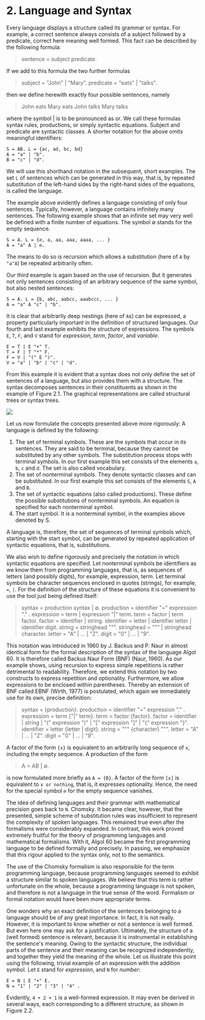 # 2. Language and Syntax

Every language displays a structure called its grammar or syntax. For example, a correct sentence always consists of a subject followed by a predicate, correct here meaning well formed. This fact can be described by the following formula:

> sentence = subject predicate.

If we add to this formula the two further formulas

> subject = "John" | "Mary".
> predicate = "eats" | "talks".

then we define herewith exactly four possible sentences, namely

> John eats Mary eats
> John talks Mary talks

where the symbol | is to be pronounced as or. We call these formulas syntax rules, productions, or simply syntactic equations. Subject and predicate are syntactic classes. A shorter notation for the above omits meaningful identifiers:

```
S = AB. L = {ac, ad, bc, bd}
A = "a" | "b".
B = "c" | "d".
```

We will use this shorthand notation in the subsequent, short examples. The set `L` of sentences which can be generated in this way, that is, by repeated substitution of the left-hand sides by the right-hand sides of the equations, is called the language.

The example above evidently defines a language consisting of only four sentences. Typically, however, a language contains infinitely many sentences. The following example shows that an infinite set may very well be defined with a finite number of equations. The symbol ∅ stands for the empty sequence.

```
S = A. L = {∅, a, aa, aaa, aaaa, ... }
A = "a" A | ∅.
```

The means to do so is recursion which allows a substitution (here of `A` by `"a"A`) be repeated arbitrarily often.

Our third example is again based on the use of recursion. But it generates not only sentences consisting of an arbitrary sequence of the same symbol, but also nested sentences:

```
S = A. L = {b, abc, aabcc, aaabccc, ... }
A = "a" A "c" | "b".
```
It is clear that arbitrarily deep nestings (here of `A`s) can be expressed, a property particularly important in the definition of structured languages.
Our fourth and last example exhibits the structure of expressions. The symbols `E`, `T`, `F`, and `V` stand for _expression_, _term_, _factor_, and _variable_.
```
E = T | E "+" T.
T = F | T "*" F.
F = V | "(" E ")".
V = "a" | "b" | "c" | "d".
```
From this example it is evident that a syntax does not only define the set of sentences of a language, but also provides them with a structure. The syntax decomposes sentences in their constituents as shown in the example of Figure 2.1. The graphical representations are called structural trees or syntax trees.


![](figures/cc_figure_2_1.png)

Let us now formulate the concepts presented above more rigorously:
A language is defined by the following:

1. The set of terminal symbols. These are the symbols that occur in its sentences. They are said to be terminal, because they cannot be substituted by any other symbols. The substitution process stops with terminal symbols. In our first example this set consists of the elements `a`, `b`, `c` and `d`. The set is also called vocabulary.
2. The set of nonterminal symbols. They denote syntactic classes and can be substituted. In our first example this set consists of the elements `S`, `A` and `B`.
3. The set of syntactic equations (also called productions). These define the possible substitutions of nonterminal symbols. An equation is specified for each nonterminal symbol.
4. The start symbol. It is a nonterminal symbol, in the examples above denoted by S.

A language is, therefore, the set of sequences of terminal symbols which, starting with the start symbol, can be generated by repeated application of syntactic equations, that is, substitutions.

We also wish to define rigorously and precisely the notation in which syntactic equations are specified. Let nonterminal symbols be identifiers as we know them from programming languages, that is, as sequences of letters (and possibly digits), for example, expression, term. Let terminal symbols be character sequences enclosed in quotes (strings), for example, `=`, `|`. For the definition of the structure of these equations it is convenient to use the tool just being defined itself:

> syntax = production syntax | ∅.
> production = identifier "=" expression "." .
> expression = term | expression "|" term.
> term = factor | term factor.
> factor = identifier | string.
> identifier = letter | identifier letter | identifier digit.
> string = stringhead """.
> stringhead = """ | stringhead character.
> letter = "A" | ... | "Z".
> digit = "0" | ... | "9".

This notation was introduced in 1960 by J. Backus and P. Naur in almost identical form for the formal description of the syntax of the language Algol 60. It is therefore called Backus Naur Form (BNF) (Naur, 1960). As our example shows, using recursion to express simple repetitions is rather detrimental to readability. Therefore, we extend this notation by two constructs to express repetition and optionality. Furthermore, we allow expressions to be enclosed within parentheses. Thereby an extension of BNF called EBNF (Wirth, 1977) is postulated, which again we immediately use for its own, precise definition:

> syntax = {production}.
 production = identifier "=" expression "." .
 expression = term {"|" term}.
 term = factor {factor}.
 factor = identifier | string | "(" expression ")" | "\[" expression "\]" | "{" expression "}".
 identifier = letter {letter | digit}.
 string = """ {character} """.
 letter = "A" | ... | "Z".
 digit = "0" | ... | "9".

A factor of the form `{x}` is equivalent to an arbitrarily long sequence of `x`, including the empty sequence. A production of the form

> A = AB | ∅.


is now formulated more briefly as `A = {B}`. A factor of the form `[x]` is equivalent to `x or nothing`, that is, it expresses optionality. Hence, the need for the special symbol `∅` for the empty sequence vanishes.

The idea of defining languages and their grammar with mathematical precision goes back to `N`. Chomsky. It became clear, however, that the presented, simple scheme of substitution rules was insufficient to represent the complexity of spoken languages. This remained true even after the formalisms were considerably expanded. In contrast, this work proved extremely fruitful for the theory of programming languages and mathematical formalisms. With it, Algol 60 became the first programming language to be defined formally and precisely. In passing, we emphasize that this rigour applied to the syntax only, not to the semantics.

The use of the Chomsky formalism is also responsible for the term programming language, because programming languages seemed to exhibit a structure similar to spoken languages. We believe that this term is rather unfortunate on the whole, because a programming language is not spoken, and therefore is not a language in the true sense of the word. Formalism or formal notation would have been more appropriate terms.

One wonders why an exact definition of the sentences belonging to a language should be of any great importance. In fact, it is not really. However, it is important to know whether or not a sentence is well formed. But even here one may ask for a justification. Ultimately, the structure of a (well formed) sentence is relevant, because it is instrumental in establishing the sentence's meaning. Owing to the syntactic structure, the individual parts of the sentence and their meaning can be recognized independently, and together they yield the meaning of the whole.
Let us illustrate this point using the following, trivial example of an expression with the addition symbol. Let `E` stand for _expression_, and `N` for _number_:

```
E = N | E "+" E.
N = "1" | "2" | "3" | "4" .
```

Evidently, `4 + 2 + 1` is a well-formed expression. It may even be derived in several ways, each corresponding to a different structure, as shown in Figure 2.2.
